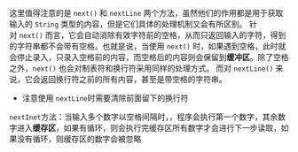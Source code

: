 这里值得注意的是 `next()` 和 `nextLine` 两个方法，虽然他们的作用都是用于获取输入的 `String` 类型的内容，但是它们具体的处理机制又会有所区别。 针对 `next()` 而言，它会自动消除有效字符前的空格，从而只返回输入的字符，得到的字符串都不会带有空格。也就是说，当使用 `next()` 时，如果遇到空格，此时就会停止录入，只录入空格前的内容，而空格后的内容则会保留到**缓冲区**。除了空格之外，`next()` 也会对制表符和换行符采用同样的处理方式。 而对 `nextLine()` 来说，它会返回换行符之前的所有内容，甚至是带空格的字符串。
- 注意使用 `nextLine`时需要清除前面留下的换行符

`nextInet`方法：当输入多个数字以空格间隔时，，程序会执行第一个数字，其余数字进入**缓存区**，如果有循环，则会执行完缓存区所有数字才会进行下一步读取，如果没有循环，则缓存区的数字会被忽略